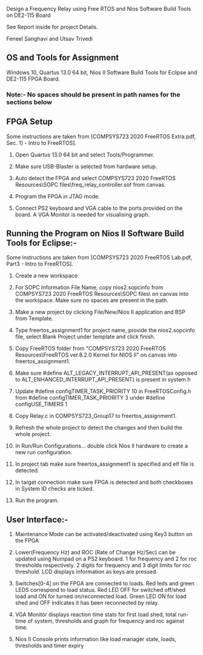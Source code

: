 Design a Frequency Relay using Free RTOS and Nios Software Build Tools on DE2-115 Board


See Report inside for project Details.

Feneel Sanghavi and Utsav Trivedi


## OS and Tools for Assignment
Windows 10, Quartus 13.0 64 bit, Nios II Software Build Tools for Eclipse and DE2-115 FPGA Board.

### Note:- No spaces should be present in path names for the sections below
## FPGA Setup
Some instructions are taken from [COMPSYS723 2020 FreeRTOS Extra.pdf, Sec. 1] - Intro to FreeRTOS].
1) Open Quartus 13.0 64 bit and select Tools/Programmer.

2) Make sure USB-Blaster is selected from hardware setup.

3) Auto detect the FPGA and select COMPSYS723 2020 FreeRTOS Resources\SOPC files\freq_relay_controller.sof from canvas.

4) Program the FPGA in JTAG mode.

5) Connect PS2 keyboard and VGA cable to the ports provided on the board. A VGA Monitor is needed for visualising graph. 

## Running the Program on Nios II Software Build Tools for Eclipse:-
Some instructions are taken from [COMPSYS723 2020 FreeRTOS Lab.pdf, Part3 - Intro to FreeRTOS].
1) Create a new workspace.

2) For SOPC Information File Name, copy nios2.sopcinfo from COMPSYS723 2020 FreeRTOS Resources\SOPC files\ on canvas into the workspace. 
   Make sure no spaces are present in the path.

3) Make a new project by clicking File/New/Nios II application and BSP from Template.

3) Type freertos_assignment1 for project name, provide the nios2.sopcinfo file, select Blank Project under template and click finish.

4) Copy FreeRTOS folder from "COMPSYS723 2020 FreeRTOS Resources\FreeRTOS ver.8.2.0 Kernel for NIOS II" on canvas into freertos_assignment1.

5) Make sure #define ALT_LEGACY_INTERRUPT_API_PRESENT(as opposed to ALT_ENHANCED_INTERRUPT_API_PRESENT) is present in system.h

6) Update #define configTIMER_TASK_PRIORITY 10 in FreeRTOSConfig.h from #define configTIMER_TASK_PRIORITY 3 under #define configUSE_TIMERS 1

7) Copy Relay.c in COMPSYS723_Group17 to freertos_assignment1.

8) Refresh the whole project to detect the changes and then build the whole project.

9) In Run/Run Configurations... double click Nios II hardware to create a new run configuration.

10) In project tab make sure freertos_assignment1 is specified and elf file is detected.

11) In target connection make sure FPGA is detected and both checkboxes in System ID checks are ticked.

12) Run the program.

## User Interface:-
1) Maintenance Mode can be activated/deactivated using Key3 button on the FPGA

2) Lower(Frequency Hz) and ROC (Rate of Change Hz/Sec) can be updated using Numpad on a PS2 keyboard. 1 for frequency and 2 for roc thresholds respectively. 
   2 digits for frequency and 3 digit limits for roc threshold. LCD displays information as keys are pressed.

3) Switches[0-4] on the FPGA are connected to loads. Red leds and green LEDS correspond to load status. 
   Red LED OFF for switched off/shed load and ON for turned on/reconnected load. Green LED ON for load shed and OFF indicates it has been reconnected by relay.

4) VGA Monitor displays reaction time stats for first load shed, total run-time of system, thresholds and graph for frequency and roc against time.

5) Nios II Console prints information like load manager state, loads, thresholds and timer expiry

